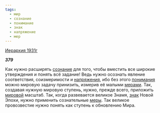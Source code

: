 ```yaml
---
tags:
  - мир
  - сознание
  - понимание
  - знак
  - напряжение
  - мер
---
```

[Иерархия 1931г](https://127.0.0.1:4002/agni/1931)

___379___

Как нужно расширять [сознание](../../../tags/#сознание) для того, чтобы вместить все широкие утверждения и понять всё задание! Ведь нужно осознать явление соответствия, соизмеримости и [напряжения](../../../tags/#напряжение), ибо без этого [понимания](../../../tags/#понимание) можно мировую задачу принизить, измерив её малыми [мерами](../../../tags/#мер). Так, создавая нужную мировую ступень, нужно, прежде всего, приложить [мировой](../../../tags/#мир) масштаб. Так, когда развевается великое Знамя, [знак](../../../tags/#знак) Новой Эпохи, нужно применить сознательные [меры](../../../tags/#мер). Так великое провозвестие нужно понять как ступень к обновлению Мира.   

